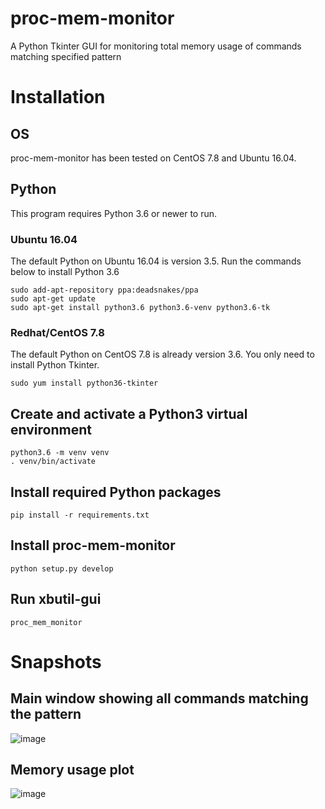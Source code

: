 # proc-mem-monitor
A Python Tkinter GUI for monitoring total memory usage of commands matching
specified pattern

# Installation
## OS
proc-mem-monitor has been tested on CentOS 7.8 and Ubuntu 16.04.

## Python
This program requires Python 3.6 or newer to run. 

### Ubuntu 16.04
The default Python on Ubuntu 16.04 is version 3.5. Run the commands below to 
install Python 3.6
```
sudo add-apt-repository ppa:deadsnakes/ppa
sudo apt-get update
sudo apt-get install python3.6 python3.6-venv python3.6-tk 
```

### Redhat/CentOS 7.8
The default Python on CentOS 7.8 is already version 3.6. You only need to 
install Python Tkinter.
```
sudo yum install python36-tkinter
```


## Create and activate a Python3 virtual environment
```
python3.6 -m venv venv
. venv/bin/activate
```

## Install required Python packages
`pip install -r requirements.txt`

## Install proc-mem-monitor
`python setup.py develop`

## Run xbutil-gui
`proc_mem_monitor`

# Snapshots
## Main window showing all commands matching the pattern
![image](https://user-images.githubusercontent.com/24323762/109429158-33c94c00-79af-11eb-9883-ba7668fa510d.png)

## Memory usage plot
![image](https://user-images.githubusercontent.com/24323762/109429189-5491a180-79af-11eb-930a-7346b6ae074f.png)

